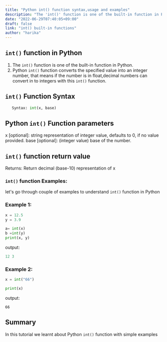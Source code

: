 ```yaml
---
title: "Python int() function syntax,usage and examples"
description: "The 'int()' function is one of the built-in function in Python."
date: "2022-06-29T07:40:05+09:00"
draft: false
link: "int() built-in functions"
author: "harika"
---
```


## `int()` function in Python

1. The `int()` function is one of the built-in function in Python.
2. Python `int()` function converts the specified value into an integer number, that means if the number is in float,decimal numbers can convert in to integers with this `int()` function.

## `int()` Function Syntax 

```Python
   Syntax: int(x, base)
```
## Python `int()` Function parameters

x [optional]: string representation of integer value, defaults to 0, if no value provided.
base [optional]: (integer value) base of the number.

## `int()` function return value

Returns: Return decimal (base-10) representation of x

### `int()` function Examples:

let's go through couple of examples to understand `int()` function in Python

### Example 1:

```Python
x = 12.5
y = 3.9

a= int(x)
b =int(y)
print(x, y)
```
output:

```Python
12 3
```

### Example 2:

```Python
x = int("66")

print(x)
```
output:

```
66
```

## Summary
In this tutorial we learnt about Python `int()` function with simple examples
